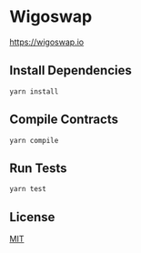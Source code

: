 # Wigoswap

https://wigoswap.io

## Install Dependencies

`yarn install`

## Compile Contracts

`yarn compile`

## Run Tests

`yarn test`


## License

[MIT](LICENSE.txt)
